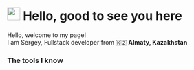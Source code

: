 # <img src="https://i.pinimg.com/originals/9f/9a/df/9f9adfa6f52bb13d1656fcb9f4c8ac1a.gif" width="30"/> Hello, good to see you here

Hello, welcome to my page!<br/>
I am Sergey, Fullstack developer from :kazakhstan: __Almaty, Kazakhstan__

### The tools I know
